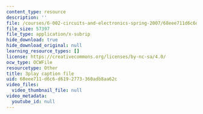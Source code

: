```yaml
---
content_type: resource
description: ''
file: /courses/6-002-circuits-and-electronics-spring-2007/68eee711d6c6d6192773360adb8aa62c_TXJIhDHtHSI.srt
file_size: 57397
file_type: application/x-subrip
hide_download: true
hide_download_original: null
learning_resource_types: []
license: https://creativecommons.org/licenses/by-nc-sa/4.0/
ocw_type: OCWFile
resourcetype: Other
title: 3play caption file
uid: 68eee711-d6c6-d619-2773-360adb8aa62c
video_files:
  video_thumbnail_file: null
video_metadata:
  youtube_id: null
---
```

